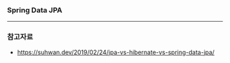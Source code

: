 

### Spring Data JPA





----

### 참고자료

- https://suhwan.dev/2019/02/24/jpa-vs-hibernate-vs-spring-data-jpa/